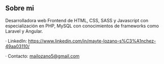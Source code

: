 ## Sobre mi

Desarrolladora web Frontend de HTML, CSS, SASS y Javascript con especialización en PHP, MySQL con conocimientos de frameworks como Laravel y Angular.


· LinkedIn: https://www.linkedin.com/in/mayte-lozano-s%C3%A1nchez-49aa03110/

· Contacto:  mailozano5@gmail.com
